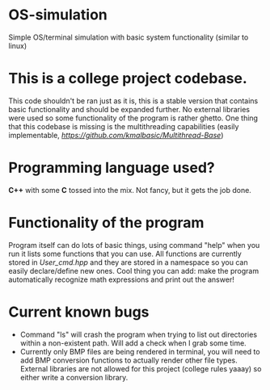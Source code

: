 # OS-simulation
Simple OS/terminal simulation with basic system functionality (similar to linux)

# This is a college project codebase.
This code shouldn't be ran just as it is, this is a stable version that contains basic functionality
and should be expanded further. No external libraries were used so some functionality of the program
is rather ghetto. One thing that this codebase is missing is the multithreading capabilities (easily
implementable, _https://github.com/kmalbasic/Multithread-Base_)

# Programming language used?
**C++** with some **C** tossed into the mix. Not fancy, but it gets the job done.

# Functionality of the program
Program itself can do lots of basic things, using command "help" when you run it lists some functions that
you can use. All functions are currently stored in _User_cmd.hpp_ and they are stored in a namespace so you
can easily declare/define new ones. Cool thing you can add: make the program automatically recognize math expressions
and print out the answer!

# Current known bugs

- Command "ls" will crash the program when trying to list out directories within a non-existent path. Will add a check when
I grab some time.
- Currently only BMP files are being rendered in terminal, you will need to add BMP conversion functions to actually render other
file types. External libraries are not allowed for this project (college rules yaaay) so either write a conversion library.
